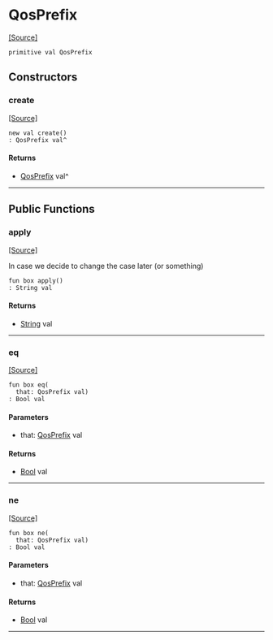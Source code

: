 # QosPrefix
<span class="source-link">[[Source]](src/mqtt-configurator/iniStrings.md#L-0-37)</span>
```pony
primitive val QosPrefix
```

## Constructors

### create
<span class="source-link">[[Source]](src/mqtt-configurator/iniStrings.md#L-0-37)</span>


```pony
new val create()
: QosPrefix val^
```

#### Returns

* [QosPrefix](mqtt-configurator-QosPrefix.md) val^

---

## Public Functions

### apply
<span class="source-link">[[Source]](src/mqtt-configurator/iniStrings.md#L-0-37)</span>


In case we decide to change the case later (or something)


```pony
fun box apply()
: String val
```

#### Returns

* [String](builtin-String.md) val

---

### eq
<span class="source-link">[[Source]](src/mqtt-configurator/iniStrings.md#L-0-37)</span>


```pony
fun box eq(
  that: QosPrefix val)
: Bool val
```
#### Parameters

*   that: [QosPrefix](mqtt-configurator-QosPrefix.md) val

#### Returns

* [Bool](builtin-Bool.md) val

---

### ne
<span class="source-link">[[Source]](src/mqtt-configurator/iniStrings.md#L-0-37)</span>


```pony
fun box ne(
  that: QosPrefix val)
: Bool val
```
#### Parameters

*   that: [QosPrefix](mqtt-configurator-QosPrefix.md) val

#### Returns

* [Bool](builtin-Bool.md) val

---

